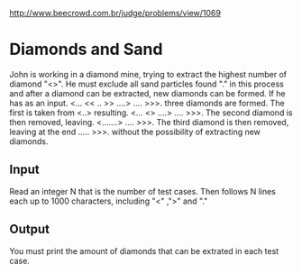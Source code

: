 http://www.beecrowd.com.br/judge/problems/view/1069

# Diamonds and Sand

John is working in a diamond mine, trying to extract the highest number
of diamond "<>". He must exclude all sand particles found "." in this
process and after a diamond can be extracted, new diamonds can be formed.
If he has as an input. <... << .. >> ....> .... >>>. three diamonds are
formed. The first is taken from <..> resulting. <... <> ....> .... >>>.
The second diamond is then removed, leaving. <.......> .... >>>. The third
diamond is then removed, leaving at the end ..... >>>. without the
possibility of extracting new diamonds.

## Input

Read an integer N that is the number of test cases. Then follows N lines
each up to 1000 characters, including "<" ,">" and "."

## Output

You must print the amount of diamonds that can be extrated in each test case.
